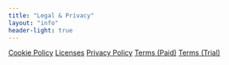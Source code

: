 ```yaml
---
title: "Legal & Privacy"
layout: "info"
header-light: true
---
```

<a href="/legal/cookie-policy/" class="btn btn-primary">Cookie Policy</a>
<a href="/legal/licenses/" class="btn btn-primary">Licenses</a>
<a href="/legal/privacy-policy/" class="btn btn-primary">Privacy Policy</a>
<a href="/legal/terms-service-paid/" class="btn btn-primary">Terms (Paid)</a>
<a href="/legal/terms-service-trial/" class="btn btn-primary">Terms (Trial)</a>


<style>
.back-link {
  display: none;
}
</style>
